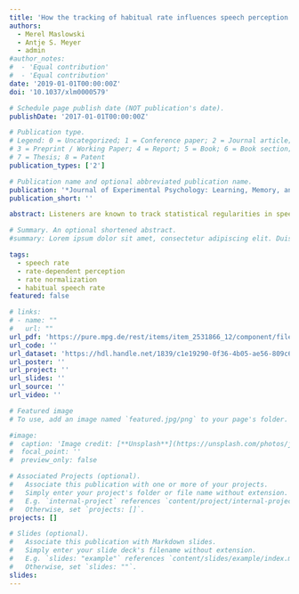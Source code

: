 ```yaml
---
title: 'How the tracking of habitual rate influences speech perception'
authors:
  - Merel Maslowski
  - Antje S. Meyer
  - admin
#author_notes:
#  - 'Equal contribution'
#  - 'Equal contribution'
date: '2019-01-01T00:00:00Z'
doi: '10.1037/xlm0000579'

# Schedule page publish date (NOT publication's date).
publishDate: '2017-01-01T00:00:00Z'

# Publication type.
# Legend: 0 = Uncategorized; 1 = Conference paper; 2 = Journal article;
# 3 = Preprint / Working Paper; 4 = Report; 5 = Book; 6 = Book section;
# 7 = Thesis; 8 = Patent
publication_types: ['2']

# Publication name and optional abbreviated publication name.
publication: '*Journal of Experimental Psychology: Learning, Memory, and Cognition, 45*(1), 128-138, doi:10.1037/xlm0000579'
publication_short: ''

abstract: Listeners are known to track statistical regularities in speech. Yet, which temporal cues are encoded is unclear. This study tested effects of talker-specific habitual speech rate and talker-independent average speech rate (heard over a longer period of time) on the perception of the temporal Dutch vowel contrast /ɑ/–/a:/. First, Experiment 1 replicated that slow local (surrounding) speech contexts induce fewer long /a:/ responses than faster contexts. Experiment 2 tested effects of long-term habitual speech rate. A high-rate group listened to ambiguous vowels embedded in “neutral” speech from Talker A, intermixed with fast speech from Talker B. A low-rate group listened to the same neutral speech from Talker A, and/but to Talker B speaking at a slow rate. Between-groups comparison of the neutral trials showed that the high-rate group demonstrated a lower proportion of /a:/ responses, indicating that Talker A’s habitual speech rate sounded slower when B was faster. In Experiment 3, both talkers produced speech at both rates, removing the different habitual speech rates of Talkers A and B, while maintaining the average rates differing between groups. In Experiment 3, no global rate effect was observed. Taken together, the present experiments show that a talker’s habitual rate is encoded relative to the habitual rate of another talker, carrying implications for episodic and constraint-based models of speech perception.

# Summary. An optional shortened abstract.
#summary: Lorem ipsum dolor sit amet, consectetur adipiscing elit. Duis posuere tellus ac convallis placerat. Proin tincidunt magna sed ex sollicitudin condimentum.

tags:
  - speech rate
  - rate-dependent perception
  - rate normalization
  - habitual speech rate
featured: false

# links:
# - name: ""
#   url: ""
url_pdf: 'https://pure.mpg.de/rest/items/item_2531866_12/component/file_3017881/content'
url_code: ''
url_dataset: 'https://hdl.handle.net/1839/c1e19290-0f36-4b05-ae56-809c6cd673af'
url_poster: ''
url_project: ''
url_slides: ''
url_source: ''
url_video: ''

# Featured image
# To use, add an image named `featured.jpg/png` to your page's folder.

#image:
#  caption: 'Image credit: [**Unsplash**](https://unsplash.com/photos/jdD8gXaTZsc)'
#  focal_point: ''
#  preview_only: false

# Associated Projects (optional).
#   Associate this publication with one or more of your projects.
#   Simply enter your project's folder or file name without extension.
#   E.g. `internal-project` references `content/project/internal-project/index.md`.
#   Otherwise, set `projects: []`.
projects: []

# Slides (optional).
#   Associate this publication with Markdown slides.
#   Simply enter your slide deck's filename without extension.
#   E.g. `slides: "example"` references `content/slides/example/index.md`.
#   Otherwise, set `slides: ""`.
slides:
---
```


<!-- THIS MARKDOWN BIT IS CURRENTLY COMMENTED OUT









{{% callout note %}}
Click the _Cite_ button above to demo the feature to enable visitors to import publication metadata into their reference management software.
{{% /callout %}}

Supplementary notes can be added here, including [code and math](https://wowchemy.com/docs/content/writing-markdown-latex/).
-->